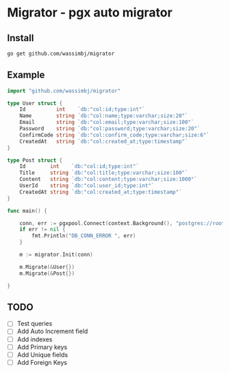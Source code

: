 # Migrator - pgx auto migrator

## Install

```bash
go get github.com/wassimbj/migrator
```

## Example

```go
import "github.com/wassimbj/migrator"

type User struct {
	Id          int    `db:"col:id;type:int"`
	Name        string `db:"col:name;type:varchar;size:20"`
	Email       string `db:"col:email;type:varchar;size:100"`
	Password    string `db:"col:password;type:varchar;size:20"`
	ConfirmCode string `db:"col:confirm_code;type:varchar;size:6"`
	CreatedAt   string `db:"col:created_at;type:timestamp"`
}

type Post struct {
	Id        int    `db:"col:id;type:int"`
	Title     string `db:"col:title;type:varchar;size:100"`
	Content   string `db:"col:content;type:varchar;size:1000"`
	UserId    string `db:"col:user_id;type:int"`
	CreatedAt string `db:"col:created_at;type:timestamp"`
}

func main() {

	conn, err := pgxpool.Connect(context.Background(), "postgres://root:1234@localhost:5432/testdb")
	if err != nil {
		fmt.Println("DB_CONN_ERROR ", err)
	}

	m := migrator.Init(conn)

	m.Migrate(&User{})
	m.Migrate(&Post{})

}

```

## TODO

- [ ] Test queries
- [ ] Add Auto Increment field
- [ ] Add indexes
- [ ] Add Primary keys
- [ ] Add Unique fields
- [ ] Add Foreign  Keys
